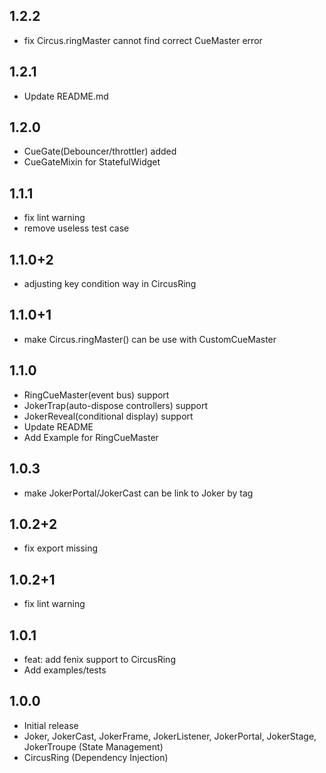 ## 1.2.2
* fix Circus.ringMaster cannot find correct CueMaster error

## 1.2.1
* Update README.md

## 1.2.0
* CueGate(Debouncer/throttler) added
* CueGateMixin for StatefulWidget

## 1.1.1
* fix lint warning
* remove useless test case

## 1.1.0+2
* adjusting key condition way in CircusRing

## 1.1.0+1

* make Circus.ringMaster() can be use with CustomCueMaster

## 1.1.0

* RingCueMaster(event bus) support
* JokerTrap(auto-dispose controllers) support
* JokerReveal(conditional display) support
* Update README
* Add Example for RingCueMaster

## 1.0.3

* make JokerPortal/JokerCast can be link to Joker by tag

## 1.0.2+2

* fix export missing

## 1.0.2+1

* fix lint warning

## 1.0.1

* feat: add fenix support to CircusRing
* Add examples/tests

## 1.0.0

* Initial release
* Joker, JokerCast, JokerFrame, JokerListener, JokerPortal, JokerStage, JokerTroupe (State
  Management)
* CircusRing (Dependency Injection)